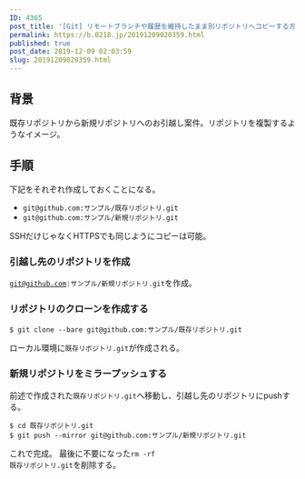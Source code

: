 ```yaml
---
ID: 4365
post_title: '[Git] リモートブランチや履歴を維持したまま別リポジトリへコピーする方法'
permalink: https://b.0218.jp/20191209020359.html
published: true
post_date: 2019-12-09 02:03:59
slug: 20191209020359.html
---
```

<h2>背景</h2>

既存リポジトリから新規リポジトリへのお引越し案件。リポジトリを複製するようなイメージ。

<h2>手順</h2>

下記をそれぞれ作成しておくことになる。

<ul>
<li><code>git@github.com:サンプル/既存リポジトリ.git</code></li>
<li><code>git@github.com:サンプル/新規リポジトリ.git</code></li>
</ul>

SSHだけじゃなくHTTPSでも同じようにコピーは可能。

<h3>引越し先のリポジトリを作成</h3>

<code>git@github.com:サンプル/新規リポジトリ.git</code>を作成。

<h3>リポジトリのクローンを作成する</h3>

<pre><code>$ git clone --bare git@github.com:サンプル/既存リポジトリ.git
</code></pre>

ローカル環境に<code>既存リポジトリ.git</code>が作成される。

<h3>新規リポジトリをミラープッシュする</h3>

前述で作成された<code>既存リポジトリ.git</code>へ移動し、引越し先のリポジトリにpushする。

<pre><code>$ cd 既存リポジトリ.git
$ git push --mirror git@github.com:サンプル/新規リポジトリ.git
</code></pre>

これで完成。
最後に不要になった<code>rm -rf 既存リポジトリ.git</code>を削除する。
